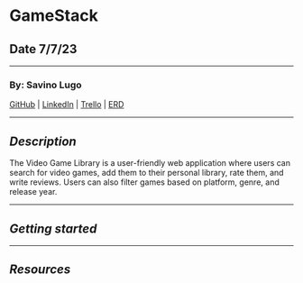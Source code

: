 # GameStack

## Date 7/7/23

---

### By: Savino Lugo

[GitHub](https://github.com/SavinoLugo) | [LinkedIn](https://www.linkedin.com/in/savinolugo/) | [Trello]() | [ERD](https://whimsical.com/examples-LLhqLj8JyARcFL4DcwBVSz)

---

## **_Description_**

The Video Game Library is a user-friendly web application where users can search for video games, add them to their personal library, rate them, and write reviews. Users can also filter games based on platform, genre, and release year.

---

## **_Getting started_**

---

## **_Resources_**
